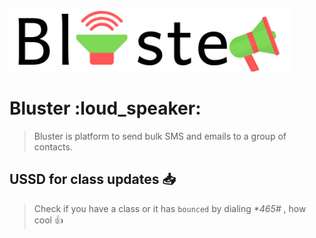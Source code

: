 ![](./public/images/logo.png)

Bluster :loud_speaker: 
=======================
> Bluster is platform to send bulk SMS and emails to a group of contacts. 

## USSD for class updates :inbox_tray:
> Check if you have a class or it has `bounced` by dialing *\*465#* , how cool :+1:

